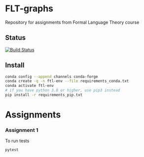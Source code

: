 # FLT-graphs
Repository for assignments from Formal Language Theory course

## Status
[![Build Status](https://travis-ci.org/Shaposhnikov-Alexey/FLT-graphs.svg?branch=assignment_1)](https://travis-ci.org/Shaposhnikov-Alexey/FLT-graphs)
## Install

```bash
conda config --append channels conda-forge
conda create -q -n ftl-env --file requirements_conda.txt
conda activate ftl-env
# if you have python 3.8 or higher, use pip3 instead
pip install -r requirements_pip.txt
```
# Assignments
### Assignment 1
To run tests
```bash
pytest
```